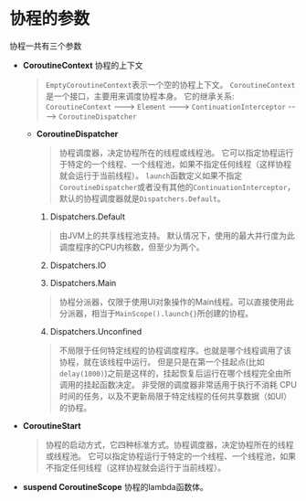 # 协程的参数
 协程一共有三个参数  
* **CoroutineContext** 协程的上下文
  > `EmptyCoroutineContext`表示一个空的协程上下文。
  `CoroutineContext`是一个接口，主要用来调度协程本身。
  它的继承关系:
  `CoroutineContext` ---> `Element` ---> 
  `ContinuationInterceptor` ----> `CoroutineDispatcher`

  * **CoroutineDispatcher**
    > 协程调度器，决定协程所在的线程或线程池。
    它可以指定协程运行于特定的一个线程、一个线程池，如果不指定任何线程（这样协程就会运行于当前线程）。
    `launch`函数定义如果不指定`CoroutineDispatcher`或者没有其他的`ContinuationInterceptor`，默认的协程调度器就是`Dispatchers.Default`。

    1. Dispatchers.Default
     > 由JVM上的共享线程池支持。 默认情况下，使用的最大并行度为此调度程序的CPU内核数，但至少为两个。

    2. Dispatchers.IO
     > 
    
    3. Dispatchers.Main
     > 协程分派器，仅限于使用UI对象操作的Main线程。可以直接使用此分派器，相当于`MainScope().launch{}`所创建的协程。

    4. Dispatchers.Unconfined
     > 不局限于任何特定线程的协程调度程序。也就是哪个线程调用了该协程，就在该线程中运行。
     但是只是在第一个挂起点(比如`delay(1000)`)之前是这样的，挂起恢复后运行在哪个线程完全由所调用的挂起函数决定。
     非受限的调度器非常适用于执行不消耗 CPU 时间的任务，以及不更新局限于特定线程的任何共享数据（如UI）的协程。

* **CoroutineStart**          
  >协程的启动方式，它四种标准方式。协程调度器，决定协程所在的线程或线程池。
  它可以指定协程运行于特定的一个线程、一个线程池，如果不指定任何线程（这样协程就会运行于当前线程）。

* **suspend CoroutineScope** 协程的lambda函数体。  